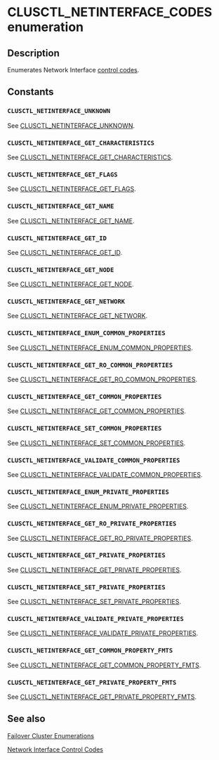 # CLUSCTL_NETINTERFACE_CODES enumeration

## Description

Enumerates Network Interface [control codes](https://learn.microsoft.com/previous-versions/windows/desktop/mscs/about-control-codes).

## Constants

### `CLUSCTL_NETINTERFACE_UNKNOWN`

See
[CLUSCTL_NETINTERFACE_UNKNOWN](https://learn.microsoft.com/previous-versions/windows/desktop/mscs/clusctl-netinterface-unknown).

### `CLUSCTL_NETINTERFACE_GET_CHARACTERISTICS`

See
[CLUSCTL_NETINTERFACE_GET_CHARACTERISTICS](https://learn.microsoft.com/previous-versions/windows/desktop/mscs/clusctl-netinterface-get-characteristics).

### `CLUSCTL_NETINTERFACE_GET_FLAGS`

See
[CLUSCTL_NETINTERFACE_GET_FLAGS](https://learn.microsoft.com/previous-versions/windows/desktop/mscs/clusctl-netinterface-get-flags).

### `CLUSCTL_NETINTERFACE_GET_NAME`

See
[CLUSCTL_NETINTERFACE_GET_NAME](https://learn.microsoft.com/previous-versions/windows/desktop/mscs/clusctl-netinterface-get-name).

### `CLUSCTL_NETINTERFACE_GET_ID`

See
[CLUSCTL_NETINTERFACE_GET_ID](https://learn.microsoft.com/previous-versions/windows/desktop/mscs/clusctl-netinterface-get-id).

### `CLUSCTL_NETINTERFACE_GET_NODE`

See
[CLUSCTL_NETINTERFACE_GET_NODE](https://learn.microsoft.com/previous-versions/windows/desktop/mscs/clusctl-netinterface-get-node).

### `CLUSCTL_NETINTERFACE_GET_NETWORK`

See
[CLUSCTL_NETINTERFACE_GET_NETWORK](https://learn.microsoft.com/previous-versions/windows/desktop/mscs/clusctl-netinterface-get-network).

### `CLUSCTL_NETINTERFACE_ENUM_COMMON_PROPERTIES`

See
[CLUSCTL_NETINTERFACE_ENUM_COMMON_PROPERTIES](https://learn.microsoft.com/previous-versions/windows/desktop/mscs/clusctl-netinterface-enum-common-properties).

### `CLUSCTL_NETINTERFACE_GET_RO_COMMON_PROPERTIES`

See
[CLUSCTL_NETINTERFACE_GET_RO_COMMON_PROPERTIES](https://learn.microsoft.com/previous-versions/windows/desktop/mscs/clusctl-netinterface-get-ro-common-properties).

### `CLUSCTL_NETINTERFACE_GET_COMMON_PROPERTIES`

See
[CLUSCTL_NETINTERFACE_GET_COMMON_PROPERTIES](https://learn.microsoft.com/previous-versions/windows/desktop/mscs/clusctl-netinterface-get-common-properties).

### `CLUSCTL_NETINTERFACE_SET_COMMON_PROPERTIES`

See
[CLUSCTL_NETINTERFACE_SET_COMMON_PROPERTIES](https://learn.microsoft.com/previous-versions/windows/desktop/mscs/clusctl-netinterface-set-common-properties).

### `CLUSCTL_NETINTERFACE_VALIDATE_COMMON_PROPERTIES`

See
[CLUSCTL_NETINTERFACE_VALIDATE_COMMON_PROPERTIES](https://learn.microsoft.com/previous-versions/windows/desktop/mscs/clusctl-netinterface-validate-common-properties).

### `CLUSCTL_NETINTERFACE_ENUM_PRIVATE_PROPERTIES`

See
[CLUSCTL_NETINTERFACE_ENUM_PRIVATE_PROPERTIES](https://learn.microsoft.com/previous-versions/windows/desktop/mscs/clusctl-netinterface-enum-private-properties).

### `CLUSCTL_NETINTERFACE_GET_RO_PRIVATE_PROPERTIES`

See
[CLUSCTL_NETINTERFACE_GET_RO_PRIVATE_PROPERTIES](https://learn.microsoft.com/previous-versions/windows/desktop/mscs/clusctl-netinterface-get-ro-private-properties).

### `CLUSCTL_NETINTERFACE_GET_PRIVATE_PROPERTIES`

See
[CLUSCTL_NETINTERFACE_GET_PRIVATE_PROPERTIES](https://learn.microsoft.com/previous-versions/windows/desktop/mscs/clusctl-netinterface-get-private-properties).

### `CLUSCTL_NETINTERFACE_SET_PRIVATE_PROPERTIES`

See
[CLUSCTL_NETINTERFACE_SET_PRIVATE_PROPERTIES](https://learn.microsoft.com/previous-versions/windows/desktop/mscs/clusctl-netinterface-set-private-properties).

### `CLUSCTL_NETINTERFACE_VALIDATE_PRIVATE_PROPERTIES`

See
[CLUSCTL_NETINTERFACE_VALIDATE_PRIVATE_PROPERTIES](https://learn.microsoft.com/previous-versions/windows/desktop/mscs/clusctl-netinterface-validate-private-properties).

### `CLUSCTL_NETINTERFACE_GET_COMMON_PROPERTY_FMTS`

See
[CLUSCTL_NETINTERFACE_GET_COMMON_PROPERTY_FMTS](https://learn.microsoft.com/previous-versions/windows/desktop/mscs/clusctl-netinterface-get-common-property-fmts).

### `CLUSCTL_NETINTERFACE_GET_PRIVATE_PROPERTY_FMTS`

See
[CLUSCTL_NETINTERFACE_GET_PRIVATE_PROPERTY_FMTS](https://learn.microsoft.com/previous-versions/windows/desktop/mscs/clusctl-netinterface-get-private-property-fmts).

## See also

[Failover Cluster Enumerations](https://learn.microsoft.com/previous-versions/windows/desktop/mscs/cluster-enumerations)

[Network Interface Control Codes](https://learn.microsoft.com/previous-versions/windows/desktop/mscs/network-interface-control-codes)